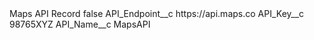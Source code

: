 <?xml version="1.0" encoding="UTF-8"?>
<CustomMetadata xmlns="http://soap.sforce.com/2006/04/metadata" xmlns:xsi="http://www.w3.org/2001/XMLSchema-instance" xmlns:xsd="http://www.w3.org/2001/XMLSchema">
    <label>Maps API Record</label>
    <protected>false</protected>
    <values>
        <field>API_Endpoint__c</field>
        <value xsi:type="xsd:string">https://api.maps.co</value>
    </values>
    <values>
        <field>API_Key__c</field>
        <value xsi:type="xsd:string">98765XYZ</value>
    </values>
    <values>
        <field>API_Name__c</field>
        <value xsi:type="xsd:string">MapsAPI</value>
    </values>
</CustomMetadata>
